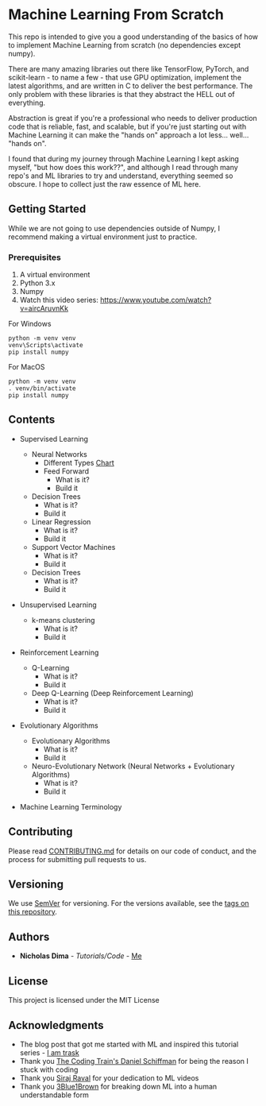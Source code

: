 # Machine Learning From Scratch

This repo is intended to give you a good understanding of the basics of how to implement Machine Learning
from scratch (no dependencies except numpy). 

There are many amazing libraries out there like TensorFlow, PyTorch, and scikit-learn - to name a few - that use GPU optimization, implement the latest algorithms, and are written in C to deliver the best performance. 
The only problem with these libraries is that they abstract the HELL out of everything. 

Abstraction is great if you're a professional who needs to deliver production code that is reliable, 
fast, and scalable, but if you're just starting out with Machine Learning it can make the "hands on" approach a lot less... well... "hands on".

I found that during my journey through Machine Learning I kept asking myself, "but how does this work??",
and although I read through many repo's and ML libraries to try and understand, everything seemed
so obscure. I hope to collect just the raw essence of ML here.

## Getting Started

While we are not going to use dependencies outside of Numpy, I recommend making a virtual environment
just to practice.

### Prerequisites

1) A virtual environment
2) Python 3.x
3) Numpy
4) Watch this video series: https://www.youtube.com/watch?v=aircAruvnKk

For Windows
```
python -m venv venv
venv\Scripts\activate
pip install numpy
```

For MacOS
```
python -m venv venv
. venv/bin/activate
pip install numpy
```

## Contents

* Supervised Learning
	* Neural Networks
		* Different Types [Chart](https://cdn-images-1.medium.com/max/1000/1*cuTSPlTq0a_327iTPJyD-Q.png)
		* Feed Forward	
			* What is it?
			* Build it
	* Decision Trees
		* What is it?
		* Build it
	* Linear Regression
		* What is it?
		* Build it
	* Support Vector Machines
		* What is it?
		* Build it
	* Decision Trees
		* What is it?
		* Build it


* Unsupervised Learning
	* k-means clustering
		* What is it?
		* Build it


* Reinforcement Learning
	* Q-Learning
		* What is it?
		* Build it
	* Deep Q-Learning (Deep Reinforcement Learning)
		* What is it?
		* Build it


* Evolutionary Algorithms
	* Evolutionary Algorithms
		* What is it?
		* Build it
	* Neuro-Evolutionary Network (Neural Networks + Evolutionary Algorithms)
		* What is it?
		* Build it

* Machine Learning Terminology

## Contributing

Please read [CONTRIBUTING.md](https://gist.github.com/PurpleBooth/b24679402957c63ec426) for details on our code of conduct, and the process for submitting pull requests to us.

## Versioning

We use [SemVer](http://semver.org/) for versioning. For the versions available, see the [tags on this repository](https://github.com/your/project/tags). 

## Authors

* **Nicholas Dima** - *Tutorials/Code* - [Me](www.nickdima.com)

## License

This project is licensed under the MIT License

## Acknowledgments

* The blog post that got me started with ML and inspired this tutorial series - [I am trask](https://iamtrask.github.io/2015/07/12/basic-python-network/)
* Thank you [The Coding Train's Daniel Schiffman](https://www.youtube.com/channel/UCvjgXvBlbQiydffZU7m1_aw) for being the reason I stuck with coding
* Thank you [Siraj Raval](https://www.youtube.com/channel/UCWN3xxRkmTPmbKwht9FuE5A) for your dedication to ML videos
* Thank you [3Blue1Brown](https://www.youtube.com/channel/UCYO_jab_esuFRV4b17AJtAw) for breaking down ML into a human understandable form
